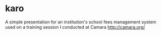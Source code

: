 karo
====

A simple presentation for an institution's school fees management system used on a training session I conducted at Camara http://camara.org/
